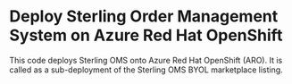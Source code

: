 # Deploy Sterling Order Management System on Azure Red Hat OpenShift

This code deploys Sterling OMS onto Azure Red Hat OpenShift (ARO). It is called as a sub-deployment of the Sterling OMS BYOL marketplace listing.